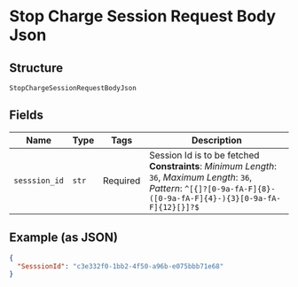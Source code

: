 
# Stop Charge Session Request Body Json

## Structure

`StopChargeSessionRequestBodyJson`

## Fields

| Name | Type | Tags | Description |
|  --- | --- | --- | --- |
| `sesssion_id` | `str` | Required | Session Id is to be fetched<br>**Constraints**: *Minimum Length*: `36`, *Maximum Length*: `36`, *Pattern*: `^[{]?[0-9a-fA-F]{8}-([0-9a-fA-F]{4}-){3}[0-9a-fA-F]{12}[}]?$` |

## Example (as JSON)

```json
{
  "SesssionId": "c3e332f0-1bb2-4f50-a96b-e075bbb71e68"
}
```


